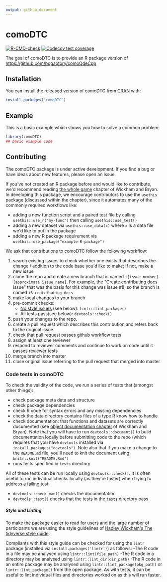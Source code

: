 ```yaml
---
output: github_document
---
```


<!-- README.md is generated from README.Rmd. Please edit that file -->



# comoDTC

<!-- badges: start -->
[![R-CMD-check](https://github.com/ben18785/comoDTC/workflows/R-CMD-check/badge.svg)](https://github.com/ben18785/comoDTC/actions)
[![Codecov test coverage](https://codecov.io/gh/Como-DTC-Collaboration/comoDTC/branch/master/graph/badge.svg)](https://codecov.io/gh/Como-DTC-Collaboration/comoDTC?branch=master)
<!-- badges: end -->

The goal of comoDTC is to provide an R package version of https://github.com/bogaotory/comoOdeCpp

## Installation

You can install the released version of comoDTC from [CRAN](https://CRAN.R-project.org) with:

``` r
install.packages("comoDTC")
```

## Example

This is a basic example which shows you how to solve a common problem:


```r
library(comoDTC)
## basic example code
```

## Contributing
The comoDTC package is under active development. If you find a bug or have ideas about new features, please open an issue.

If you've not created an R package before and would like to contribute, we'd recommend reading [the whole game](https://r-pkgs.org/whole-game.html) chapter of Wickham and Bryan. In developing this package, we encourage contributors to use the `usethis` package (discussed within the chapter), since it automates many of the commonly required workflows like:

- adding a new function script and a paired test file by calling `usethis::use_r("my-func")` then calling `usethis::use_test()`
- adding a new dataset via `usethis::use_data(x)` where `x` is a data file we'd like to put in the package
- adding a new R package requirement via `usethis::use_package("example-R-package")`

We ask that contributions to comoDTC follow the following workflow:

1.  search existing issues to check whether one exists that describes the change / addition to the code base you'd like to make; if not, make a new issue
2.  clone the repo and create a new branch that is named `i[issue number]-[approximate issue name]`. For example, the "Create contributing docs issue" that was the basis for this change was issue \#8, so the branch is named `i8-contributing-docs`
3.  make local changes to your branch
4. pre-commit checks:
    - [No style issues](https://style.tidyverse.org/) (see below): `lintr::lint_package()`
    - All tests pass(see below): ``devtools::check()``
5. push your changes to the repo.
6.  create a pull request which describes this contribution and refers back to the original issue
7.  check that pull request passes github workflow tests
8.  assign at least one reviewer
9.  respond to reviewer comments and continue to work on code until it passes reviewer tests
10.  merge branch into master
11. close original issue referring to the pull request that merged into master

### Code tests in comoDTC

To check the validity of the code, we run a series of tests that (amongst other things):

-   check package meta data and structure
-   check package dependencies
-   check R code for syntax errors and any missing dependencies
-   check the data directory contains files of a type R know how to handle
-   check documentation: that functions and datasets are correctly documented (see [object documentation chapter](https://r-pkgs.org/man.html) of Wickham and Bryan). Note that you will have to run `devtools::document()` to build documentation locally before submitting code to the repo (which requires that you have `devtools` installed via `install.packages("devtools")`. Note also that if you make a change to the `README.md` file, you'll need to knit the document using `knitr::knit("README.Rmd")`
-   runs tests specified in `tests` directory

All of these tests can be run locally using `devtools::check()`. It is often useful to run individual checks locally (as they're faster) when trying to address a failing test:

-   `devtools::check_man()` checks the documentation
-   `devtools::test()` checks that the tests in the `tests` directory pass
##### Style and Linting
To make the package easier to read for users and the large number of participants we are using the style guidelines of [Hadley Wickham's The tidyverse style guide](https://style.tidyverse.org/). 

Compliants with this style guide can be checked for using the `lintr` package (installed via `install.packages('lintr')`) as follows:
-The R code in a file may be analysed using `lintr::lint(file_path)`
-The R code in a directory may be analysed using `lintr::lint_dir(dir_path)`
-The R code in an entire package may be analysed using `lintr::lint_package(pkg_path)` or `lintr::lint_package()` from the open package.
As with tests, it can be useful to lint individual files and directories worked on as this will run faster.
